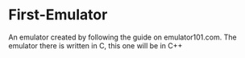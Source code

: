 # First-Emulator
An emulator created by following the guide on emulator101.com.
The emulator there is written in C, this one will be in C++
